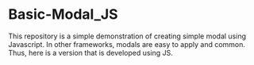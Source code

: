 # Basic-Modal_JS
This repository is a simple demonstration of creating simple modal using Javascript. In other frameworks, modals are easy to apply and common. Thus, here is a version that is developed using JS.
